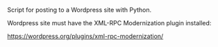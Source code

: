 Script for posting to a Wordpress site with Python.

Wordpress site must have the XML-RPC Modernization plugin installed:

https://wordpress.org/plugins/xml-rpc-modernization/
